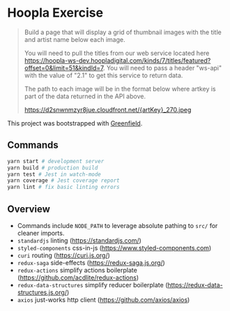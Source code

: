 
# Hoopla Exercise

> Build a page that will display a grid of thumbnail images with the title and artist name below each image.
>
> You will need to pull the titles from our web service located here https://hoopla-ws-dev.hoopladigital.com/kinds/7/titles/featured?offset=0&limit=51&kindId=7. You will need to pass a header "ws-api" with the value of "2.1" to get this service to return data.
>
> The path to each image will be in the format below where artkey is part of the data returned in the API above.
>
> https://d2snwnmzyr8jue.cloudfront.net/{artKey}_270.jpeg

This project was bootstrapped with [Greenfield](https://github.com/bfillmer/greenfield).

## Commands

```bash
yarn start # development server
yarn build # production build
yarn test # Jest in watch-mode
yarn coverage # Jest coverage report
yarn lint # fix basic linting errors
```

## Overview

* Commands include `NODE_PATH` to leverage absolute pathing to `src/` for cleaner imports.
* `standardjs` linting (https://standardjs.com/)
* `styled-components` css-in-js (https://www.styled-components.com)
* `curi` routing (https://curi.js.org/)
* `redux-saga` side-effects (https://redux-saga.js.org/)
* `redux-actions` simplify actions boilerplate (https://github.com/acdlite/redux-actions)
* `redux-data-structures` simplify reducer boilerplate (https://redux-data-structures.js.org/)
* `axios` just-works http client (https://github.com/axios/axios)
